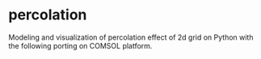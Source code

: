 # percolation

Modeling and visualization of percolation effect of 2d grid on Python with the following porting on COMSOL platform.
